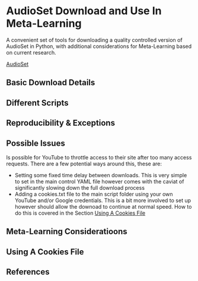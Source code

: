 # AudioSet Download and Use In Meta-Learning
A convenient set of tools for downloading a quality controlled version of AudioSet in Python, with additional considerations for Meta-Learning based on current research.


[AudioSet](https://research.google.com/audioset/) 

## Basic Download Details

## Different Scripts

## Reproducibility & Exceptions

## Possible Issues
Is possible for YouTube to throttle access to their site after too many access requests. There are a few potential ways around this, these are:
- Setting some fixed time delay between downloads. This is very simple to set in the main control YAML file however comes with the caviat of significantly slowing down the full download process
- Adding a cookies.txt file to the main script folder using your own YouTube and/or Google credentials. This is a bit more involved to set up however should allow the downoad to continue at normal speed. How to do this is covered in the Section  [Using A Cookies File](#markdown-Using-A-Cookies-File)


## Meta-Learning Consideratioons

## Using A Cookies File

## References
